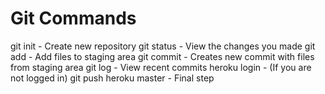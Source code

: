 # Git Commands

git init - Create new repository
git status - View the changes you made
git add - Add files to staging area
git commit - Creates new commit with files from staging area
git log - View recent commits
heroku login - (If you are not logged in)
git push heroku master - Final step